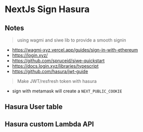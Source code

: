 # NextJs Sign Hasura

## Notes

> using wagmi and siwe lib to provide a smooth signin

- https://wagmi-xyz.vercel.app/guides/sign-in-with-ethereum
- https://login.xyz/
- https://github.com/spruceid/siwe-quickstart
- https://docs.login.xyz/libraries/typescript
- https://github.com/hasura/jwt-guide

> Make JWT/resfresh token with hasura

- sign with metamask will create a `NEXT_PUBLIC_COOKIE`


## Hasura User table

## Hasura custom Lambda API
